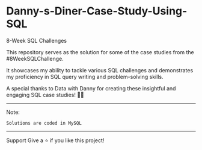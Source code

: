 # Danny-s-Diner-Case-Study-Using-SQL

8-Week SQL Challenges

This repository serves as the solution for some of the case studies from the #8WeekSQLChallenge.

It showcases my ability to tackle various SQL challenges and demonstrates my proficiency in SQL query writing and problem-solving skills.

A special thanks to Data with Danny for creating these insightful and engaging SQL case studies! 👋🏻

---------------------------------------
Note:

    Solutions are coded in MySQL 
----------------------------------------
Support
Give a ⭐️ if you like this project!
